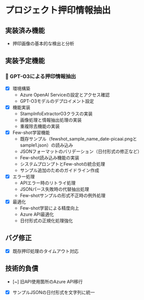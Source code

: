 # プロジェクト押印情報抽出

## 実装済み機能
- 押印画像の基本的な検出と分析

## 実装予定機能
### 🔴 GPT-O3による押印情報抽出
- [x] 環境構築
  - Azure OpenAI Serviceの設定とアクセス確認
  - GPT-O3モデルのデプロイメント設定
- [x] 機能実装
  - StampInfoExtractorO3クラスの実装
  - 画像処理と情報抽出処理の実装
  - 重複除去機能の実装
- [x] Few-shot学習機能
  - 既存サンプル（fewshot_sample_name_date-picaai.pngとsample1.json）の読み込み
  - JSONフォーマットのバリデーション（日付形式の修正など）
  - Few-shot読み込み機能の実装
  - システムプロンプトとFew-shotの統合処理
  - サンプル追加のためのガイドライン作成
- [x] エラー処理
  - APIエラー時のリトライ処理
  - JSONパース失敗時の代替抽出処理
  - Few-shotサンプルの形式不正時の例外処理
- [x] 最適化
  - Few-shot学習による精度向上
  - Azure API最適化
  - 日付形式の正規化処理強化

## バグ修正
- [x] 既存押印処理のタイムアウト対応

## 技術的負債
- [~] 旧API使用箇所のAzure API移行
- [x] サンプルJSONの日付形式を文字列に統一 